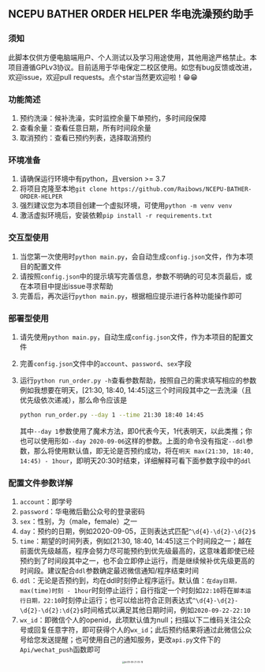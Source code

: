 ## NCEPU BATHER ORDER HELPER 华电洗澡预约助手

### 须知

此脚本仅供方便电脑端用户、个人测试以及学习用途使用，其他用途严格禁止。本项目遵循GPLv3协议。目前适用于华电保定二校区使用。如您有bug反馈或改进，欢迎issue，欢迎pull requests。点个star当然更欢迎啦！😁😁

### 功能简述

1. 预约洗澡：候补洗澡，实时监控余量下单预约，多时间段保障
2. 查看余量：查看任意日期，所有时间段余量
3. 取消预约：查看已预约列表，选择取消预约

### 环境准备

1. 请确保运行环境中有python，且version >= 3.7
2. 将项目克隆至本地``git clone https://github.com/Raibows/NCEPU-BATHER-ORDER-HELPER``
3. 强烈建议您为本项目创建一个虚拟环境，可使用``python -m venv venv``
4. 激活虚拟环境后，安装依赖``pip install -r requirements.txt``

### 交互型使用

1. 当您第一次使用时``python main.py``，会自动生成``config.json``文件，作为本项目的配置文件
2. 请按照``config.json``中的提示填写完善信息，参数不明确的可见本页最后，或在本项目中提出issue寻求帮助
3. 完善后，再次运行``python main.py``，根据相应提示进行各种功能操作即可

### 部署型使用

1. 请先使用``python main.py``，自动生成``config.json``文件，作为本项目的配置文件  
2. 完善``config.json``文件中的``account``、``password``、``sex``字段
3. 运行``python run_order.py -h``查看参数帮助，按照自己的需求填写相应的参数
   例如我想要在明天，[21:30, 18:40, 14:45]这三个时间段其中之一去洗澡（且优先级依次递减），那么命令应该是

   ```bash
   python run_order.py --day 1 --time 21:30 18:40 14:45
   ```
   
   其中``--day 1``参数使用了魔术方法，即0代表今天，1代表明天，以此类推；你也可以使用形如``--day 2020-09-06``这样的参数。上面的命令没有指定``--ddl``参数，那么将使用默认值，即无论是否预约成功，将在``明天 max(21:30, 18:40, 14:45) - 1hour``，即明天20:30时结束，详细解释可看下面参数字段中的``ddl``

### 配置文件参数详解

1. ``account``：即学号
2. ``password``：华电微后勤公众号的登录密码
3. ``sex``：性别，为（male，female）之一
4. ``day``：预约的日期，例如2020-09-05，正则表达式匹配``^\d{4}-\d{2}-\d{2}$``
5. ``time``：期望的时间列表，例如[21:30, 18:40, 14:45]这三个时间段之一；越在前面优先级越高，程序会努力尽可能预约到优先级最高的，这意味着即使已经预约到了时间段其中之一，也不会立即停止运行，而是继续候补优先级更高的时间段。建议配合``ddl``参数确定最迟微信通知/程序结束时间
6. ``ddl``：无论是否预约到，均在ddl时刻停止程序运行。默认值：``在day日期，max(time)时刻 - 1hour``时刻停止运行；自行指定一个时刻如``22:10``将在``脚本运行日期，22:10``时刻停止运行；也可以给出符合正则表达式``^\d{4}-\d{2}-\d{2}-\d{2}:\d{2}$``时间格式以满足其他日期时间，例如``2020-09-22-22:10``
7. ``wx_id``：即微信个人的openid，此项默认值为null；扫描以下二维码关注公众号或回复任意字符，即可获得个人的``wx_id``；此后预约结果将通过此微信公众号给您发送提醒；也可使用自己的通知服务，更改``api.py``文件下的``Api/wechat_push``函数即可
<div align=center>
   <img src="https://raw.githubusercontent.com/Raibows/MarkdownPhotos/master/picgoimage/20200908210607.png" alt="pic09-08-21-05-16" style="zoom: 30%;" />
</div>